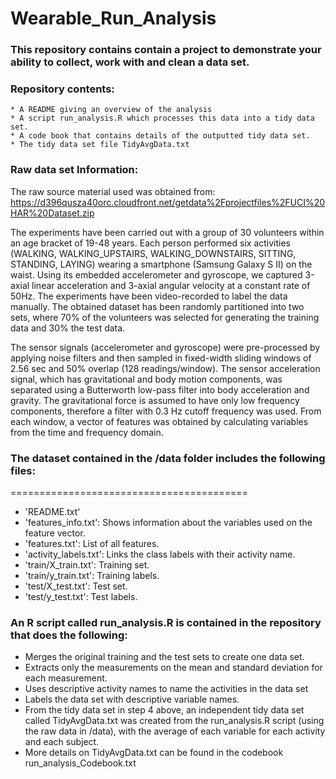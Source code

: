 # Wearable_Run_Analysis
### This repository contains contain a project to demonstrate your ability to collect, work with and clean a data set.

### Repository contents:
    * A README giving an overview of the analysis
    * A script run_analysis.R which processes this data into a tidy data set.
    * A code book that contains details of the outputted tidy data set.
    * The tidy data set file TidyAvgData.txt

### Raw data set Information:
The raw source material used was obtained from: https://d396qusza40orc.cloudfront.net/getdata%2Fprojectfiles%2FUCI%20HAR%20Dataset.zip

The experiments have been carried out with a group of 30 volunteers within an age bracket of 19-48 years. Each person performed six activities (WALKING, WALKING_UPSTAIRS, WALKING_DOWNSTAIRS, SITTING, STANDING, LAYING) wearing a smartphone (Samsung Galaxy S II) on the waist. Using its embedded accelerometer and gyroscope, we captured 3-axial linear acceleration and 3-axial angular velocity at a constant rate of 50Hz. The experiments have been video-recorded to label the data manually. The obtained dataset has been randomly partitioned into two sets, where 70% of the volunteers was selected for generating the training data and 30% the test data. 

The sensor signals (accelerometer and gyroscope) were pre-processed by applying noise filters and then sampled in fixed-width sliding windows of 2.56 sec and 50% overlap (128 readings/window). The sensor acceleration signal, which has gravitational and body motion components, was separated using a Butterworth low-pass filter into body acceleration and gravity. The gravitational force is assumed to have only low frequency components, therefore a filter with 0.3 Hz cutoff frequency was used. From each window, a vector of features was obtained by calculating variables from the time and frequency domain.

### The dataset contained in the /data folder includes the following files:
=========================================
   * 'README.txt'
   * 'features_info.txt': Shows information about the variables used on the feature vector.
   * 'features.txt': List of all features.
   * 'activity_labels.txt': Links the class labels with their activity name.
   * 'train/X_train.txt': Training set.
   * 'train/y_train.txt': Training labels.
   * 'test/X_test.txt': Test set.
   * 'test/y_test.txt': Test labels.  

### An R script called run_analysis.R is contained in the repository that does the following:
   * Merges the original training and the test sets to create one data set.
   * Extracts only the measurements on the mean and standard deviation for each measurement.
   * Uses descriptive activity names to name the activities in the data set
   * Labels the data set with descriptive variable names.
   * From the tidy data set in step 4 above, an independent tidy data set called TidyAvgData.txt was created from the run_analysis.R script (using the raw data in /data),  with the average of each variable for each activity and each subject.
   * More details on TidyAvgData.txt can be found in the codebook run_analysis_Codebook.txt
